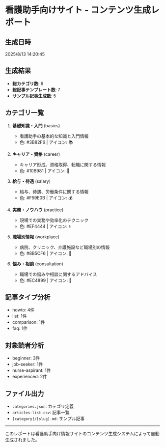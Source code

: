# 看護助手向けサイト - コンテンツ生成レポート

## 生成日時
2025/8/13 14:20:45

## 生成結果
- **総カテゴリ数**: 6
- **総記事テンプレート数**: 7
- **サンプル記事生成数**: 5

## カテゴリ一覧
1. **基礎知識・入門** (basics)
   - 看護助手の基本的な知識と入門情報
   - 色: #3B82F6 | アイコン: 📚

2. **キャリア・資格** (career)
   - キャリア形成、資格取得、転職に関する情報
   - 色: #10B981 | アイコン: 🎯

3. **給与・待遇** (salary)
   - 給与、待遇、労働条件に関する情報
   - 色: #F59E0B | アイコン: 💰

4. **実務・ノウハウ** (practice)
   - 現場での実務や効率化のテクニック
   - 色: #EF4444 | アイコン: ⚕️

5. **職場別情報** (workplace)
   - 病院、クリニック、介護施設など職場別の情報
   - 色: #8B5CF6 | アイコン: 🏥

6. **悩み・相談** (consultation)
   - 職場での悩みや相談に関するアドバイス
   - 色: #EC4899 | アイコン: 💭

## 記事タイプ分析
- howto: 4件
- list: 1件
- comparison: 1件
- faq: 1件

## 対象読者分析
- beginner: 3件
- job-seeker: 1件
- nurse-aspirant: 1件
- experienced: 2件

## ファイル出力
- `categories.json`: カテゴリ定義
- `articles-list.csv`: 記事一覧
- `[category]/[slug].md`: サンプル記事

---
このレポートは看護助手向け情報サイトのコンテンツ生成システムによって自動生成されました。
